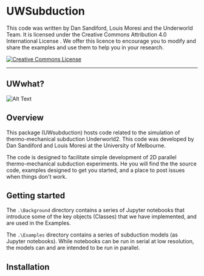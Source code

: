 # UWSubduction

This code was written by Dan Sandiford, Louis Moresi and the Underworld Team. It is licensed under the Creative Commons Attribution 4.0 International License . We offer this licence to encourage you to modify and share the examples and use them to help you in your research.



<a rel="license" href="http://creativecommons.org/licenses/by/4.0/"><img alt="Creative Commons License" style="border-width:0" src="https://i.creativecommons.org/l/by/4.0/88x31.png" /></a><br />
<hr>

## UWwhat?



![Alt Text](https://media.giphy.com/media/iq6sLiae5SZ3oIhuqR/giphy.gif)



## Overview

This package (UWsubduction) hosts code related to the simulation of thermo-mechanical subduction Underworld2. This code was developed by Dan Sandiford and Louis Moresi at the University of Melbourne.

The code is designed to facilitate simple development of 2D parallel thermo-mechanical subduction experiments. He you will find the the source code, examples designed to get you started, and a place to post issues when things don't work.


## Getting started

The `.\Background` directory contains a series of Jupyter notebooks that introduce some of the key objects (Classes) that we have implemented, and are used in the Examples.

The `.\Examples` directory contains a series of subduction models (as Jupyter notebooks). While notebooks can be run in serial at low resolution, the models can and are intended to be run in parallel.


## Installation

